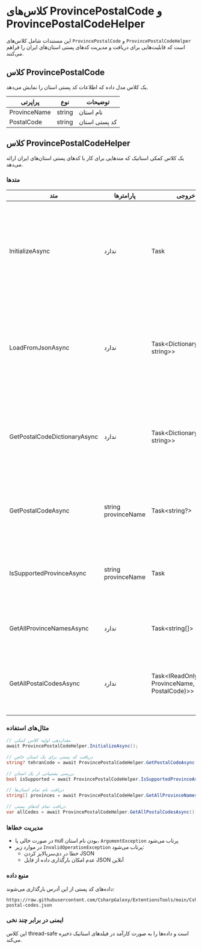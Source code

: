 # کلاس‌های ProvincePostalCode و ProvincePostalCodeHelper

این مستندات شامل کلاس‌های `ProvincePostalCode` و `ProvincePostalCodeHelper` است که قابلیت‌هایی برای دریافت و مدیریت کدهای پستی استان‌های ایران را فراهم می‌کنند.

## کلاس ProvincePostalCode

یک کلاس مدل داده که اطلاعات کد پستی استان را نمایش می‌دهد.

| پراپرتی | نوع | توضیحات |
|---------|-----|----------|
| ProvinceName | string | نام استان |
| PostalCode | string | کد پستی استان |

## کلاس ProvincePostalCodeHelper

یک کلاس کمکی استاتیک که متدهایی برای کار با کدهای پستی استان‌های ایران ارائه می‌دهد.

### متدها

| متد | پارامترها | نوع خروجی | توضیحات |
|-----|-----------|------------|----------|
| InitializeAsync | ندارد | Task | داده‌های کد پستی استان‌ها را مقداردهی اولیه و ذخیره می‌کند. داده‌ها فقط یک بار بارگذاری شده و برای درخواست‌های بعدی مجدداً استفاده می‌شوند. |
| LoadFromJsonAsync | ندارد | Task<Dictionary<string, string>> | کدهای پستی استان‌ها را از یک فایل JSON آنلاین بارگذاری می‌کند. یک دیکشنری با کلیدهای نام استان و مقادیر کد پستی برمی‌گرداند. |
| GetPostalCodeDictionaryAsync | ندارد | Task<Dictionary<string, string>> | دیکشنری ذخیره شده کدهای پستی استان را برمی‌گرداند. اگر داده‌ها قبلاً بارگذاری نشده باشند، آنها را مقداردهی اولیه می‌کند. |
| GetPostalCodeAsync | string provinceName | Task<string?> | کد پستی یک استان خاص را با نام آن دریافت می‌کند. اگر استان پیدا نشود null برمی‌گرداند. |
| IsSupportedProvinceAsync | string provinceName | Task<bool> | بررسی می‌کند که آیا یک استان در لیست کدهای پستی پشتیبانی می‌شود یا خیر. |
| GetAllProvinceNamesAsync | ندارد | Task<string[]> | آرایه‌ای از نام تمام استان‌های پشتیبانی شده را برمی‌گرداند. |
| GetAllPostalCodesAsync | ندارد | Task<IReadOnlyList<(string ProvinceName, string PostalCode)>> | تمام کدهای پستی استان‌ها را به صورت یک لیست فقط خواندنی از تاپل‌ها برمی‌گرداند. |

### مثال‌های استفاده

```csharp
// مقداردهی اولیه کلاس کمکی
await ProvincePostalCodeHelper.InitializeAsync();

// دریافت کد پستی برای یک استان خاص
string? tehranCode = await ProvincePostalCodeHelper.GetPostalCodeAsync("تهران");

// بررسی پشتیبانی از یک استان
bool isSupported = await ProvincePostalCodeHelper.IsSupportedProvinceAsync("اصفهان");

// دریافت نام تمام استان‌ها
string[] provinces = await ProvincePostalCodeHelper.GetAllProvinceNamesAsync();

// دریافت تمام کدهای پستی
var allCodes = await ProvincePostalCodeHelper.GetAllPostalCodesAsync();
```

### مدیریت خطاها

- در صورت خالی یا null بودن نام استان، `ArgumentException` پرتاب می‌شود
- در موارد زیر `InvalidOperationException` پرتاب می‌شود:
  - خطا در دی‌سریالایز کردن JSON
  - عدم امکان بارگذاری داده از فایل JSON آنلاین

### منبع داده

داده‌های کد پستی از این آدرس بارگذاری می‌شوند:
```
https://raw.githubusercontent.com/CsharpGalexy/ExtentionsTools/main/CsharpGalexy.LibraryExtention.Data/Iran/Provinces/province-postal-codes.json
```

### ایمنی در برابر چند نخی

این کلاس thread-safe است و داده‌ها را به صورت کارآمد در فیلدهای استاتیک ذخیره می‌کند.